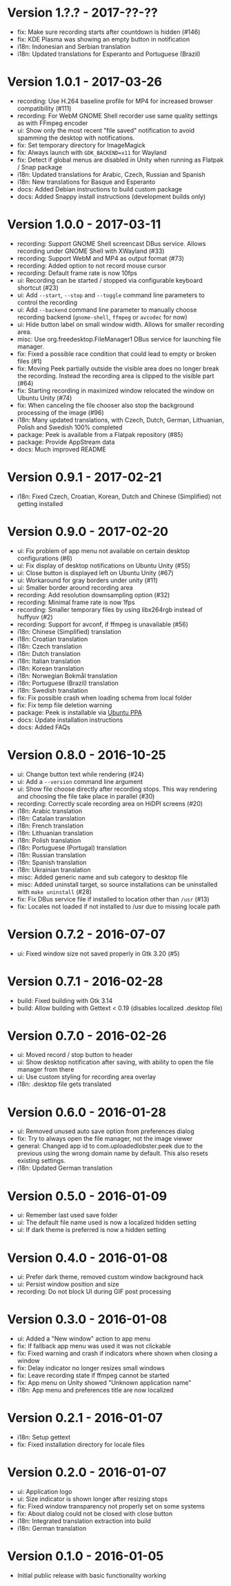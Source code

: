 # Version 1.?.? - 2017-??-??
 * fix: Make sure recording starts after countdown is hidden (#146)
 * fix: KDE Plasma was showing an empty button in notification
 * i18n: Indonesian and Serbian translation
 * i18n: Updated translations for Esperanto and Portuguese (Brazil)

# Version 1.0.1 - 2017-03-26
 * recording: Use H.264 baseline profile for MP4 for increased browser
              compatibility (#111)
 * recording: For WebM GNOME Shell recorder use same quality settings as with
              FFmpeg encoder
 * ui: Show only the most recent "file saved" notification to avoid spamming
       the desktop with notifications.
 * fix: Set temporary directory for ImageMagick
 * fix: Always launch with `GDK_BACKEND=x11` for Wayland
 * fix: Detect if global menus are disabled in Unity when running as
        Flatpak / Snap package
 * i18n: Updated translations for Arabic, Czech, Russian and Spanish
 * i18n: New translations for Basque and Esperanto
 * docs: Added Debian instructions to build custom package
 * docs: Added Snappy install instructions (development builds only)

# Version 1.0.0 - 2017-03-11
 * recording: Support GNOME Shell screencast DBus service. Allows recording
   under GNOME Shell with XWayland (#33)
 * recording: Support WebM and MP4 as output format (#73)
 * recording: Added option to not record mouse cursor
 * recording: Default frame rate is now 10fps
 * ui: Recording can be started / stopped via configurable keyboard shortcut (#23)
 * ui: Add `--start`, `--stop` and `--toggle` command line parameters to control
       the recording
 * ui: Add `--backend` command line parameter to manually choose recording
       backend (`gnome-shell`, `ffmpeg` or `avcodec` for now)
 * ui: Hide button label on small window width. Allows for smaller recording area.
 * misc: Use org.freedesktop.FileManager1 DBus service for launching file manager.
 * fix: Fixed a possible race condition that could lead to empty or broken files (#1)
 * fix: Moving Peek partially outside the visible area does no longer break the
        recording. Instead the recording area is clipped to the visible part (#64)
 * fix: Starting recording in maximized window relocated the window on Ubuntu Unity (#74)
 * fix: When canceling the file chooser also stop the background processing
        of the image (#96)
 * i18n: Many updated translations, with Czech, Dutch, German, Lithuanian,
         Polish and Swedish 100% completed
 * package: Peek is available from a Flatpak repository (#85)
 * package: Provide AppStream data
 * docs: Much improved README

# Version 0.9.1 - 2017-02-21
 * i18n: Fixed Czech, Croatian, Korean, Dutch and Chinese (Simplified) not getting installed

# Version 0.9.0 - 2017-02-20
 * ui: Fix problem of app menu not available on certain desktop configurations (#6)
 * ui: Fix display of desktop notifications on Ubuntu Unity (#55)
 * ui: Close button is displayed left on Ubuntu Unity (#67)
 * ui: Workaround for gray borders under unity (#11)
 * ui: Smaller border around recording area
 * recording: Add resolution downsampling option (#32)
 * recording: Minimal frame rate is now 1fps
 * recording: Smaller temporary files by using libx264rgb instead of huffyuv (#2)
 * recording: Support for avconf, if ffmpeg is unavailable (#56)
 * i18n: Chinese (Simplified) translation
 * i18n: Croatian translation
 * i18n: Czech translation
 * i18n: Dutch translation
 * i18n: Italian translation
 * i18n: Korean translation
 * i18n: Norwegian Bokmål translation
 * i18n: Portuguese (Brazil) translation
 * i18n: Swedish translation
 * fix: Fix possible crash when loading schema from local folder
 * fix: Fix temp file deletion warning
 * package: Peek is installable via [Ubuntu PPA](https://code.launchpad.net/%7Epeek-developers/+archive/ubuntu/stable)
 * docs: Update installation instructions
 * docs: Added FAQs

# Version 0.8.0 - 2016-10-25
 * ui: Change button text while rendering (#24)
 * ui: Add a `--version` command line argument
 * ui: Show file choose directly after recording stops. This way
       rendering and choosing the file take place in parallel (#30)
 * recording: Correctly scale recording area on HiDPI screens (#20)
 * i18n: Arabic translation
 * i18n: Catalan translation
 * i18n: French translation
 * i18n: Lithuanian translation
 * i18n: Polish translation
 * i18n: Portuguese (Portugal) translation
 * i18n: Russian translation
 * i18n: Spanish translation
 * i18n: Ukrainian translation
 * misc: Added generic name and sub category to desktop file
 * misc: Added uninstall target, so source installations can be uninstalled
   with `make uninstall` (#28)
 * fix: Fix DBus service file if installed to location other than `/usr` (#13)
 * fix: Locales not loaded if not installed to /usr due to missing locale path

# Version 0.7.2 - 2016-07-07
 * ui: Fixed window size not saved properly in Gtk 3.20 (#5)

# Version 0.7.1 - 2016-02-28
 * build: Fixed building with Gtk 3.14
 * build: Allow building with Gettext < 0.19 (disables localized .desktop file)

# Version 0.7.0 - 2016-02-26
 * ui: Moved record / stop button to header
 * ui: Show desktop notification after saving, with ability
   to open the file manager from there
 * ui: Use custom styling for recording area overlay
 * i18n: .desktop file gets translated

# Version 0.6.0 - 2016-01-28
 * ui: Removed unused auto save option from preferences dialog
 * fix: Try to always open the file manager, not the image viewer
 * general: Changed app id to com.uploadedlobster.peek due to the previous using
            the wrong domain name by default. This also resets existing settings.
 * i18n: Updated German translation

# Version 0.5.0 - 2016-01-09
 * ui: Remember last used save folder
 * ui: The default file name used is now a localized hidden setting
 * ui: If dark theme is preferred is now a hidden setting

# Version 0.4.0 - 2016-01-08
 * ui: Prefer dark theme, removed custom window background hack
 * ui: Persist window position and size
 * recording: Do not block UI during GIF post processing

# Version 0.3.0 - 2016-01-08
 * ui: Added a "New window" action to app menu
 * fix: If fallback app menu was used it was not clickable
 * fix: Fixed warning and crash if indicators where shown when closing a window
 * fix: Delay indicator no longer resizes small windows
 * fix: Leave recording state if ffmpeg cannot be started
 * fix: App menu on Unity showed "Unknown application name"
 * i18n: App menu and preferences title are now localized

# Version 0.2.1 - 2016-01-07
 * i18n: Setup gettext
 * fix: Fixed installation directory for locale files

# Version 0.2.0 - 2016-01-07
 * ui: Application logo
 * ui: Size indicator is shown longer after resizing stops
 * fix: Fixed window transparency not properly set on some systems
 * fix: About dialog could not be closed with close button
 * i18n: Integrated translation extraction into build
 * i18n: German translation

# Version 0.1.0 - 2016-01-05
 * Initial public release with basic functionality working
